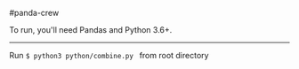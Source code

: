 #panda-crew

To run, you'll need Pandas and Python 3.6+. 

---

Run 
`$ python3 python/combine.py ` from root directory
